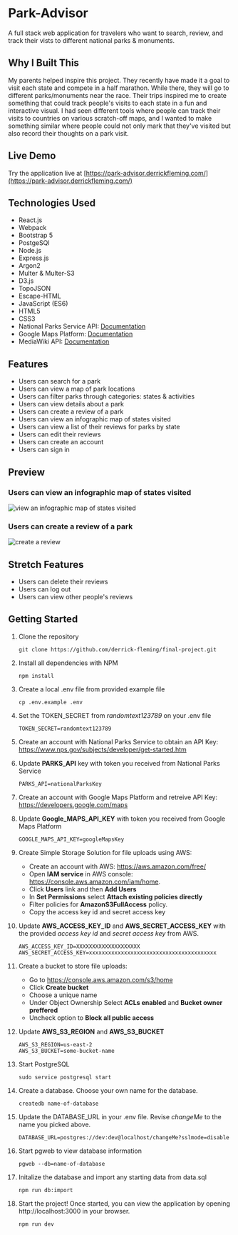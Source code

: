 # Park-Advisor

A full stack web application for travelers who want to search, review, and track their vists to different national parks & monuments.

## Why I Built This

My parents helped inspire this project. They recently have made it a goal to visit each state and compete in a half marathon. While there, they will go to different parks/monuments near the race. Their trips inspired me to create something that could track people's visits to each state in a fun and interactive visual. I had seen different tools where people can track their visits to countries on various scratch-off maps, and I wanted to make something similar where people could not only mark that they've visited but also record their thoughts on a park visit.

## Live Demo

Try the application live at [https://park-advisor.derrickfleming.com/](https://park-advisor.derrickfleming.com/)

## Technologies Used

- React.js
- Webpack
- Bootstrap 5
- PostgeSQl
- Node.js
- Express.js
- Argon2
- Multer & Multer-S3
- D3.js
- TopoJSON
- Escape-HTML
- JavaScript (ES6)
- HTML5
- CSS3
- National Parks Service API: [Documentation](https://www.nps.gov/subjects/developer/api-documentation.htm)
- Google Maps Platform: [Documentation](https://developers.google.com/maps)
- MediaWiki API: [Documentation](https://www.mediawiki.org/wiki/API:Main_page)

## Features

- Users can search for a park
- Users can view a map of park locations
- Users can filter parks through categories: states & activities
- Users can view details about a park
- Users can create a review of a park
- Users can view an infographic map of states visited
- Users can view a list of their reviews for parks by state
- Users can edit their reviews
- Users can create an account
- Users can sign in

## Preview

### Users can view an infographic map of states visited
![view an infographic map of states visited](/server/public/images/users-view-map.gif)

### Users can create a review of a park
![create a review](/server/public/images/users-write-reviews.gif)

## Stretch Features
- Users can delete their reviews
- Users can log out
- Users can view other people's reviews

## Getting Started
1. Clone the repository

    ```shell
    git clone https://github.com/derrick-fleming/final-project.git
    ```
2. Install all dependencies with NPM
    ```shell
    npm install
    ```
3. Create a local .env file from provided example file
    ```shell
    cp .env.example .env
    ```
4. Set the TOKEN_SECRET from *randomtext123789* on your .env file
    ```shell
    TOKEN_SECRET=randomtext123789
    ```
5. Create an account with National Parks Service to obtain an API Key: https://www.nps.gov/subjects/developer/get-started.htm

6. Update **PARKS_API** key with token you received from National Parks Service
    ```shell
    PARKS_API=nationalParksKey
    ```

7. Create an account with Google Maps Platform and retreive API Key: https://developers.google.com/maps


8. Update **Google_MAPS_API_KEY** with token you received from Google Maps Platform
    ```shell
    GOOGLE_MAPS_API_KEY=googleMapsKey
    ```

9. Create Simple Storage Solution for file uploads using AWS:
    -  Create an account with AWS: https://aws.amazon.com/free/
    -  Open **IAM service** in AWS console:  https://console.aws.amazon.com/iam/home.
    - Click **Users** link and then **Add Users**
    - In **Set Permissions** select **Attach existing policies directly**
    - Filter policies for **AmazonS3FullAccess** policy.
    - Copy the access key id and secret access key

10. Update **AWS_ACCESS_KEY_ID** and **AWS_SECRET_ACCESS_KEY** with the provided *access key id* and *secret access key* from AWS.

    ```shell
    AWS_ACCESS_KEY_ID=XXXXXXXXXXXXXXXXXXXX
    AWS_SECRET_ACCESS_KEY=xxxxxxxxxxxxxxxxxxxxxxxxxxxxxxxxxxxxxxxx
    ```

10. Create a bucket to store file uploads:
    - Go to https://console.aws.amazon.com/s3/home
    - Click **Create bucket**
    - Choose a unique name
    - Under Object Ownership Select **ACLs enabled** and **Bucket owner preffered**
    - Uncheck option to **Block all public access**

10. Update **AWS_S3_REGION** and **AWS_S3_BUCKET**
    ```shell
    AWS_S3_REGION=us-east-2
    AWS_S3_BUCKET=some-bucket-name
    ```

5. Start PostgreSQL
    ```shell
    sudo service postgresql start
    ```

6. Create a database. Choose your own name for the database.
    ```shell
    createdb name-of-database
    ```

7. Update the DATABASE_URL in your .env file. Revise *changeMe* to the name you picked above.
    ```shell
    DATABASE_URL=postgres://dev:dev@localhost/changeMe?sslmode=disable
    ```

8. Start pgweb to view database information
    ```shell
    pgweb --db=name-of-database
    ```

9. Initalize the database and import any starting data from data.sql
    ```shell
    npm run db:import
    ```

10. Start the project! Once started, you can view the application by opening http://localhost:3000 in your browser.
    ```shell
    npm run dev
    ```
